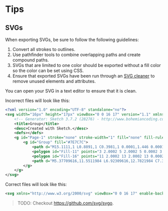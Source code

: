 # Tips

## SVGs

When exporting SVGs, be sure to follow the following guidelines:

1. Convert all strokes to outlines.
1. Use pathfinder tools to combine overlapping paths and create compound paths.
1. SVGs that are limited to one color should be exported without a fill color so the color can be set using CSS.
1. Ensure that exported SVGs have been run through an [SVG cleaner](https://github.com/RazrFalcon/SVGCleaner) to remove unused elements and attributes.

You can open your SVG in a text editor to ensure that it is clean.

Incorrect files will look like this:

```xml
<?xml version="1.0" encoding="UTF-8" standalone="no"?>
<svg width="16px" height="17px" viewBox="0 0 16 17" version="1.1" xmlns="http://www.w3.org/2000/svg" xmlns:xlink="http://www.w3.org/1999/xlink">
    <!-- Generator: Sketch 3.7.2 (28276) - http://www.bohemiancoding.com/sketch -->
    <title>Group</title>
    <desc>Created with Sketch.</desc>
    <defs></defs>
    <g id="Page-1" stroke="none" stroke-width="1" fill="none" fill-rule="evenodd">
        <g id="Group" fill="#7E7C7C">
            <path d="M15.1111,1 L0.8891,1 C0.3981,1 0.0001,1.446 0.0001,1.996 L0.0001,15.945 C0.0001,16.495 0.3981,16.941 0.8891,16.941 L15.1111,16.941 C15.6021,16.941 16.0001,16.495 16.0001,15.945 L16.0001,1.996 C16.0001,1.446 15.6021,1 15.1111,1 L15.1111,1 L15.1111,1 Z M14.0001,6.0002 L14.0001,14.949 L2.0001,14.949 L2.0001,6.0002 L14.0001,6.0002 Z M14.0001,4.0002 L14.0001,2.993 L2.0001,2.993 L2.0001,4.0002 L14.0001,4.0002 Z" id="Combined-Shape"></path>
            <polygon id="Fill-11" points="3 2.0002 5 2.0002 5 0.0002 3 0.0002"></polygon>
            <polygon id="Fill-16" points="11 2.0002 13 2.0002 13 0.0002 11 0.0002"></polygon>
            <path d="M5.37709616,11.5511984 L6.92309616,12.7821984 C7.35112915,13.123019 7.97359761,13.0565604 8.32002627,12.6330535 L10.7740263,9.63305349 C11.1237073,9.20557058 11.0606364,8.57555475 10.6331535,8.22587373 C10.2056706,7.87619272 9.57565475,7.93926361 9.22597373,8.36674651 L6.77197373,11.3667465 L8.16890384,11.2176016 L6.62290384,9.98660159 C6.19085236,9.6425813 5.56172188,9.71394467 5.21770159,10.1459962 C4.8736813,10.5780476 4.94504467,11.2071781 5.37709616,11.5511984 L5.37709616,11.5511984 Z" id="Stroke-21"></path>
        </g>
    </g>
</svg>
```

Correct files will look like this:

```xml
<svg xmlns="http://www.w3.org/2000/svg" viewBox="0 0 16 17" enable-background="new 0 0 16 17"><path d="m15.1 1h-2.1v-1h-2v1h-6v-1h-2v1h-2.1c-.5 0-.9.5-.9 1v14c0 .6.4 1 .9 1h14.2c.5 0 .9-.4.9-1v-14c0-.5-.4-1-.9-1m-1.1 14h-12v-9h12v9m0-11h-12v-1h12v1"/><path d="m5.4 11.6l1.5 1.2c.4.3 1.1.3 1.4-.1l2.5-3c.3-.4.3-1.1-.1-1.4-.5-.4-1.1-.3-1.5.1l-1.8 2.2-.8-.6c-.4-.3-1.1-.3-1.4.2-.3.4-.3 1 .2 1.4"/></svg>
```

> TODO: Checkout <https://github.com/svg/svgo>.

